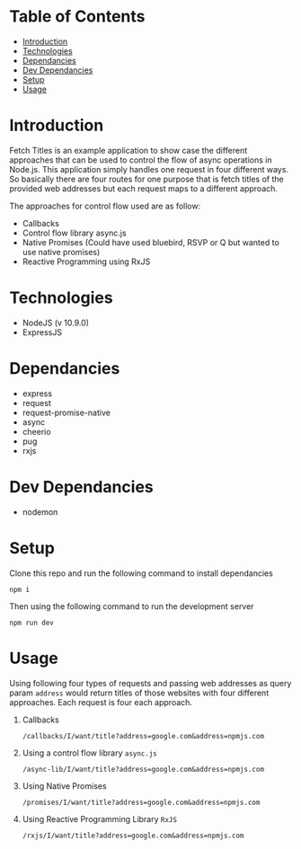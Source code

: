 

# Table of Contents
* [Introduction](#Introduction)
* [Technologies](#technologies)
* [Dependancies](#dependancies)
* [Dev Dependancies](#dev-dependancies)
* [Setup](#setup)
* [Usage](#usage)



# Introduction

Fetch Titles is an example application to show case the different approaches that can be used to control the flow of async operations in Node.js. This application simply handles one request in four different ways. So basically there are four routes for one purpose that is fetch titles of the provided web addresses but each request maps to a different approach.

The approaches for control flow used are as follow:

* Callbacks
* Control flow library async.js
* Native Promises (Could have used bluebird, RSVP or Q but wanted to use native promises)
* Reactive Programming using RxJS

# Technologies

* NodeJS (v 10.9.0)
* ExpressJS

# Dependancies

* express
* request
* request-promise-native
* async
* cheerio
* pug
* rxjs

# Dev Dependancies

* nodemon


# Setup

Clone this repo and run the following command to install dependancies
``` 
npm i
``` 

Then using the following command to run the development server

```
npm run dev
```

# Usage

Using following four types of requests and passing web addresses as query param `address` would return titles of those websites with four different approaches. Each request is four each approach.

1) Callbacks
   ```
   /callbacks/I/want/title?address=google.com&address=npmjs.com
   ```

2) Using a control flow library `async.js`
   ```
   /async-lib/I/want/title?address=google.com&address=npmjs.com
   ```

3) Using Native Promises 
   ```
   /promises/I/want/title?address=google.com&address=npmjs.com
   ```

4) Using Reactive Programming Library `RxJS`
   ```
   /rxjs/I/want/title?address=google.com&address=npmjs.com
   ```
